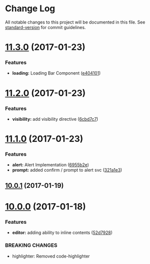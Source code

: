 # Change Log

All notable changes to this project will be documented in this file. See [standard-version](https://github.com/conventional-changelog/standard-version) for commit guidelines.

<a name="11.3.0"></a>
# [11.3.0](https://github.com/swimlane/ngx-ui/compare/v11.2.0...v11.3.0) (2017-01-23)


### Features

* **loading:** Loading Bar Component ([e404101](https://github.com/swimlane/ngx-ui/commit/e404101))



<a name="11.2.0"></a>
# [11.2.0](https://github.com/swimlane/ngx-ui/compare/v11.1.0...v11.2.0) (2017-01-23)


### Features

* **visibility:** add visibility directive ([6cbd7c7](https://github.com/swimlane/ngx-ui/commit/6cbd7c7))



<a name="11.1.0"></a>
# [11.1.0](https://github.com/swimlane/ngx-ui/compare/v10.0.1...v11.1.0) (2017-01-23)


### Features

* **alert:** Alert Implementation ([6955b2e](https://github.com/swimlane/ngx-ui/commit/6955b2e))
* **prompt:** added confirm / prompt to alert svc ([321a1e3](https://github.com/swimlane/ngx-ui/commit/321a1e3))



<a name="10.0.1"></a>
## [10.0.1](https://github.com/swimlane/ngx-ui/compare/v10.0.0...v10.0.1) (2017-01-19)



<a name="10.0.0"></a>
# [10.0.0](https://github.com/swimlane/ngx-ui/compare/8.0.6...v10.0.0) (2017-01-18)


### Features

* **editor:** adding ability to inline contents ([52d7928](https://github.com/swimlane/ngx-ui/commit/52d7928))

### BREAKING CHANGES

* highlighter: Removed code-highlighter

